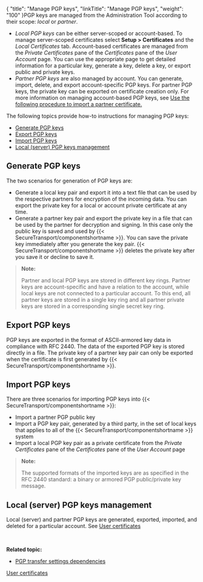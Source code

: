 {
    "title": "Manage PGP keys",
    "linkTitle": "Manage PGP keys",
    "weight": "100"
}PGP keys are managed from the Administration Tool according to their scope: *local* or *partner*.

-   *Local PGP keys* can be either server-scoped or account-based. To manage server-scoped certificates select **Setup > Certificates** and the *Local Certificates* tab. Account-based certificates are managed from the *Private Certificates* pane of the *Certificates* pane of the *User Account* page. You can use the appropriate page to get detailed information for a particular key, generate a key, delete a key, or export public and private keys.
-   *Partner PGP keys* are also managed by account. You can generate, import, delete, and export account-specific PGP keys. For partner PGP keys, the private key can be exported on certificate creation only. For more information on managing account-based PGP keys, see [Use the following procedure to import a partner certificate.](../../../accounts/c_st_usercertificates/manage-user-partner-certificates#Import)

The following topics provide how-to instructions for managing PGP keys:

-   [Generate PGP keys](#Generate)
-   [Export PGP keys](#Export)
-   [Import PGP keys](#Import)
-   [Local (server) PGP keys management](#Local)

<span id="Generate"></span>

## Generate PGP keys

The two scenarios for generation of PGP keys are:

-   Generate a local key pair and export it into a text file that can be used by the respective partners for encryption of the incoming data. You can export the private key for a local or account private certificate at any time.
-   Generate a partner key pair and export the private key in a file that can be used by the partner for decryption and signing. In this case only the public key is saved and used by {{< SecureTransport/componentshortname >}}. You can save the private key immediately after you generate the key pair. {{< SecureTransport/componentshortname >}} deletes the private key after you save it or decline to save it.

> **Note:**
>
> Partner and local PGP keys are stored in different key rings. Partner keys are account-specific and have a relation to the account, while local keys are not connected to a particular account. To this end, all partner keys are stored in a single key ring and all partner private keys are stored in a corresponding single secret key ring.

<span id="Export"></span>

## Export PGP keys

PGP keys are exported in the format of ASCII-armored key data in compliance with RFC 2440. The data of the exported PGP key is stored directly in a file. The private key of a partner key pair can only be exported when the certificate is first generated by {{< SecureTransport/componentshortname  >}}.

<span id="Import"></span>

## Import PGP keys

There are three scenarios for importing PGP keys into {{< SecureTransport/componentshortname  >}}:

-   Import a partner PGP public key
-   Import a PGP key pair, generated by a third party, in the set of local keys that applies to all of the {{< SecureTransport/componentshortname >}} system
-   Import a local PGP key pair as a private certificate from the *Private Certificates* pane of the *Certificates* pane of the *User Account* page

> **Note:**
>
> The supported formats of the imported keys are as specified in the RFC 2440 standard: a binary or armored PGP public/private key message.

<span id="Local"></span>

## Local (server) PGP keys management

Local (server) and partner PGP keys are generated, exported, imported, and deleted for a particular account. See [User certificates](../../../accounts/c_st_usercertificates)

 

**Related topic:**

-   [PGP transfer settings dependencies](../r_st_pgptransfersettingsdependencies)

[User certificates](../../../accounts/c_st_usercertificates)
